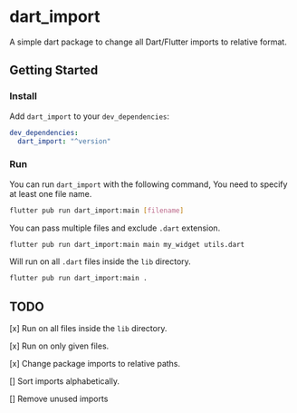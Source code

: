 # dart_import

A simple dart package to change all Dart/Flutter imports to relative format.

## Getting Started

### Install

Add `dart_import` to your `dev_dependencies`:

```yaml
dev_dependencies:
  dart_import: "^version"
```

### Run

You can run `dart_import` with the following command, You need to specify at least one file name.

```bash
flutter pub run dart_import:main [filename]
```

You can pass multiple files and exclude `.dart` extension.

```bash
flutter pub run dart_import:main main my_widget utils.dart
```

Will run on all `.dart` files inside the `lib` directory.

```bash
flutter pub run dart_import:main .
```

## TODO
[x] Run on all files inside the `lib` directory.

[x] Run on only given files.

[x] Change package imports to relative paths.

[] Sort imports alphabetically.

[] Remove unused imports